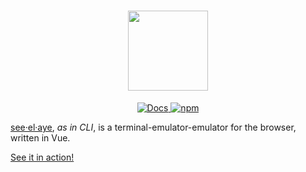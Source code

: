 <a href="https://dhruvkb.github.io/seeelaye/">
  <h1 align="center">
    <img height="128px" src="https://dhruvkb.github.io/seeelaye/seeelaye.svg"/>
  </h1>
</a>

<p align="center">
  <a href="https://github.com/dhruvkb/seeelaye/actions/workflows/docs.yml">
    <img src="https://github.com/dhruvkb/seeelaye/actions/workflows/docs.yml/badge.svg?branch=main" alt="Docs"/>
  </a>
  <a href="https://www.npmjs.com/package/seeelaye">
    <img src="https://img.shields.io/npm/v/seeelaye" alt="npm"/>
  </a>
</p>

[see·el·aye](https://dhruvkb.github.io/seeelaye/), _as in CLI_, is a terminal-emulator-emulator for the browser,
written in Vue.

[See it in action!](https://brut.dhruvkb.dev)
